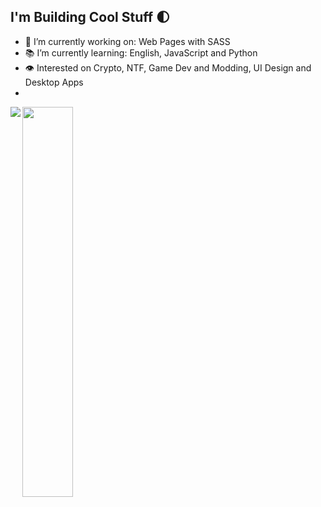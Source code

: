 ## I'm Building Cool Stuff :first_quarter_moon:

- :hammer: I’m currently working on: Web Pages with SASS
- :books: I’m currently learning: English, JavaScript and Python
- :eye: Interested on Crypto, NTF, Game Dev and Modding, UI Design and Desktop Apps
- 

<img align="left" src="https://github-readme-stats.vercel.app/api?username=Marffe&show_icons&?count_private=true=true&show_icons=true&theme=dracula">

<img align="left" width="40%" src="https://github-readme-stats.vercel.app/api/top-langs/?username=Marffe&langs_count=8">
